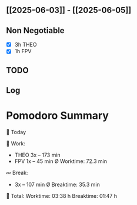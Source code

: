 ## [[2025-06-03]] - [[2025-06-05]]

## Non Negotiable
- [x] 3h THEO 
- [x] 1h FPV

## TODO
## Log



# Pomodoro Summary

📅 Today

🍅 Work:
- THEO        3x – 173 min
- FPV         1x – 45 min
Ø Worktime: 72.3 min

💤 Break:
- 3x – 107 min
Ø Breaktime: 35.3 min

🧠 Total:
Worktime:  03:38 h
Breaktime: 01:47 h

